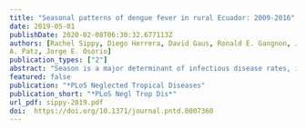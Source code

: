 ```yaml
---
title: "Seasonal patterns of dengue fever in rural Ecuador: 2009-2016"
date: 2019-05-01
publishDate: 2020-02-08T06:30:32.677113Z
authors: [Rachel Sippy, Diego Herrera, David Gaus, Ronald E. Gangnon, Jonathan
A. Patz, Jorge E. Osorio]
publication_types: ["2"]
abstract: "Season is a major determinant of infectious disease rates, including arboviruses spread by mosquitoes, such as dengue, chikungunya, and Zika. Seasonal patterns of disease are driven by a combination of climatic or environmental factors, such as temperature or rainfall, and human behavioral time trends, such as school year schedules, holidays, and weekday-weekend patterns. These factors affect both disease rates and healthcare-seeking behavior. Seasonality of dengue fever has been studied in the context of climatic factors, but short- and long-term time trends are less well-understood. With 2009-2016 medical record data from patients diagnosed with dengue fever at two hospitals in rural Ecuador, we used Poisson generalized linear modeling to determine short- and long-term seasonal patterns of dengue fever, as well as the effect of day of the week and public holidays. In a subset analysis, we determined the impact of school schedules on school-aged children. With a separate model, we examined the effect of climate on diagnosis patterns. In the first model, the most important predictors of dengue fever were annual sinusoidal fluctuations in disease, long-term trends (as represented by a spline for the full study duration), day of the week, and hospital. Seasonal trends showed single peaks in case diagnoses, during mid-March. Compared to the average of all days, cases were more likely to be diagnosed on Tuesdays (risk ratio (RR): 1.26, 95% confidence interval (CI) 1.05-1.51) and Thursdays (RR: 1.25, 95% CI 1.02-1.53), and less likely to be diagnosed on Saturdays (RR: 0.81, 95% CI 0.65-1.01) and Sundays (RR: 0.74, 95% CI 0.58-0.95). Public holidays were not significant predictors of dengue fever diagnoses, except for an increase in diagnoses on the day after Christmas (RR: 2.77, 95% CI 1.46-5.24). School schedules did not impact dengue diagnoses in school-aged children. In the climate model, important climate variables included the monthly total precipitation, an interaction between total precipitation and monthly absolute minimum temperature, an interaction between total precipitation and monthly precipitation days, and a three-way interaction between minimum temperature, total precipitation, and precipitation days. This is the first report of long-term dengue fever seasonality in Ecuador, one of few reports from rural patients, and one of very few studies utilizing daily disease reports. These results can inform local disease prevention efforts, public health planning, as well as global and regional models of dengue fever trends."
featured: false
publication: "*PLoS Neglected Tropical Diseases"
publication_short: "*PLoS Negl Trop Dis*"
url_pdf: sippy-2019.pdf
doi:  https://doi.org/10.1371/journal.pntd.0007360
---
```


